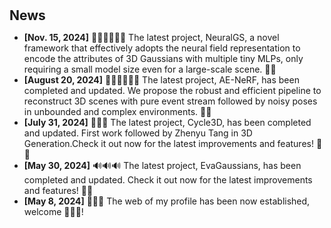 <h1 id="news"></h1>

<h2 style="margin: 30px 0px 10px;">News</h2>

<ul>
<li><strong>[Nov. 15, 2024]</strong> 🙋‍♂️🙋‍♂️🙋‍♂️ The latest project, NeuralGS,  a novel framework that effectively adopts the neural field representation to encode the attributes of 3D Gaussians with multiple tiny MLPs, only requiring a small model size even for a large-scale scene. 🚀✨ </li>
<li><strong>[August 20, 2024]</strong> 🙋‍♂️🙋‍♂️🙋‍♂️ The latest project, AE-NeRF, has been completed and updated. We propose the robust and efficient pipeline to reconstruct 3D scenes with pure event stream followed by noisy poses in unbounded and complex environments. 🚀✨ </li>
<li><strong>[July 31, 2024]</strong> 💪💪💪  The latest project, Cycle3D, has been completed and updated. First work followed by Zhenyu Tang in 3D Generation.Check it out now for the latest improvements and features! 🚀✨ </li>
<li><strong>[May 30, 2024]</strong> 🔊🔊🔊 The latest project, EvaGaussians, has been completed and updated. Check it out now for the latest improvements and features! 🚀✨ </li>
<li><strong>[May 8, 2024]</strong> 📣📣📣 The web of my profile has been now established, welcome 🥳🥳🥳!</li>

</ul>
